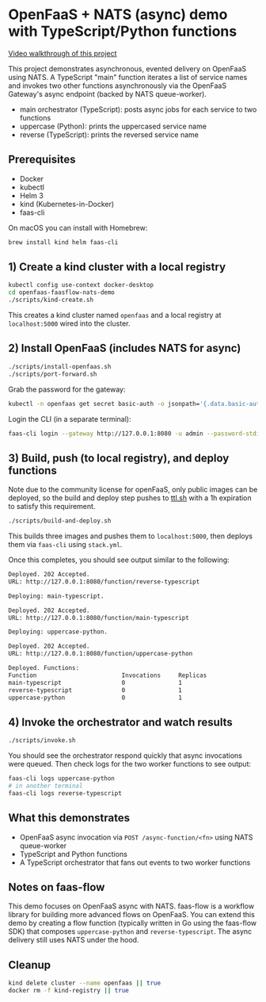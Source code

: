# OpenFaaS + NATS (async) demo with TypeScript/Python functions

[Video walkthrough of this project](https://cdn.zappy.app/v3f46300bb23350178558a7ca541b2800.mp4)

This project demonstrates asynchronous, evented delivery on OpenFaaS using NATS. A TypeScript "main" function iterates a list of service names and invokes two other functions asynchronously via the OpenFaaS Gateway's async endpoint (backed by NATS queue-worker).

- main orchestrator (TypeScript): posts async jobs for each service to two functions
- uppercase (Python): prints the uppercased service name
- reverse (TypeScript): prints the reversed service name

## Prerequisites

- Docker
- kubectl
- Helm 3
- kind (Kubernetes-in-Docker)
- faas-cli

On macOS you can install with Homebrew:

```bash
brew install kind helm faas-cli
```

## 1) Create a kind cluster with a local registry

```bash
kubectl config use-context docker-desktop
cd openfaas-faasflow-nats-demo
./scripts/kind-create.sh
```

This creates a kind cluster named `openfaas` and a local registry at `localhost:5000` wired into the cluster.

## 2) Install OpenFaaS (includes NATS for async)

```bash
./scripts/install-openfaas.sh
./scripts/port-forward.sh
```

Grab the password for the gateway:

```bash
kubectl -n openfaas get secret basic-auth -o jsonpath='{.data.basic-auth-password}' | base64 --decode; echo
```

Login the CLI (in a separate terminal):

```bash
faas-cli login --gateway http://127.0.0.1:8080 -u admin --password-stdin
```

## 3) Build, push (to local registry), and deploy functions

Note due to the community license for openFaaS, only public images 
can be deployed, so the build and deploy step pushes to [ttl.sh](https://ttl.sh)
with a 1h expiration to satisfy this requirement.

```bash
./scripts/build-and-deploy.sh
```

This builds three images and pushes them to `localhost:5000`, then deploys them via `faas-cli` using `stack.yml`.

Once this completes, you should see output similar to the following:

```bash
Deployed. 202 Accepted.
URL: http://127.0.0.1:8080/function/reverse-typescript

Deploying: main-typescript.

Deployed. 202 Accepted.
URL: http://127.0.0.1:8080/function/main-typescript

Deploying: uppercase-python.

Deployed. 202 Accepted.
URL: http://127.0.0.1:8080/function/uppercase-python

Deployed. Functions:
Function                        Invocations     Replicas
main-typescript                 0               1
reverse-typescript              0               1
uppercase-python                0               1
```

## 4) Invoke the orchestrator and watch results

```bash
./scripts/invoke.sh
```

You should see the orchestrator respond quickly that async invocations were queued. Then check logs for the two worker functions to see output:

```bash
faas-cli logs uppercase-python
# in another terminal
faas-cli logs reverse-typescript
```

## What this demonstrates

- OpenFaaS async invocation via `POST /async-function/<fn>` using NATS queue-worker
- TypeScript and Python functions
- A TypeScript orchestrator that fans out events to two worker functions

## Notes on faas-flow

This demo focuses on OpenFaaS async with NATS. faas-flow is a workflow library for building more advanced flows on OpenFaaS. You can extend this demo by creating a flow function (typically written in Go using the faas-flow SDK) that composes `uppercase-python` and `reverse-typescript`. The async delivery still uses NATS under the hood.

## Cleanup

```bash
kind delete cluster --name openfaas || true
docker rm -f kind-registry || true
```
